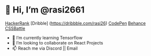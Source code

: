 # 👋 Hi, I’m @rasi2661
[HackerRank](https://www.hackerrank.com/rasi26611)
[Dribble] (https://dribbble.com/rasi26)
[CodePen](https://codepen.io/rasi26611)
[Behance](https://www.behance.net/rasi2661)
[CSSBattle](https://cssbattle.dev/player/j1Ce9krma8ZabD0ecmwtZ9Xk1RI2)

- 🌱 I’m currently learning Tensorflow
- 💞️ I’m looking to collaborate on React Projects
- 📫 Reach me via Discord || Email
